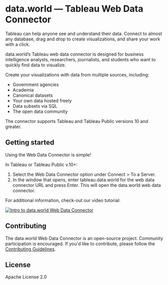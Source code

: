# data.world — Tableau Web Data Connector

Tableau can help anyone see and understand their data. Connect to almost any database, drag and 
drop to create visualizations, and share your work with a click.

data.world’s Tableau web data connector is designed for business intelligence analysts, 
researchers, journalists, and students who want to quickly find data to visualize.

Create your visualizations with data from multiple sources, including:

* Government agencies
* Academia
* Canonical datasets
* Your own data hosted freely
* Data subsets via SQL
* The open data community

The connector supports Tableau and Tableau Public versions 10 and greater.

## Getting started

Using the Web Data Connector is simple!

In Tableau or Tableau Public v.10+:

1. Select the Web Data Connector option under Connect > To a Server.
2. In the window that opens, enter tableau.data.world for the web data connector URL and press 
Enter. This will open the data.world web data connector.

For additional information, check-out our video tutorial:

[![Intro to data.world Web Data Connector](https://img.youtube.com/vi/B43xnBKbATg/0.jpg)](https://www.youtube.com/watch?v=B43xnBKbATg)

## Contributing

The data.world Web Data Connector is an open-source project. Community participation is encouraged.
If you'd like to contribute, please follow the [Contributing Guidelines](CONTRIBUTING.md).

## License

Apache License 2.0